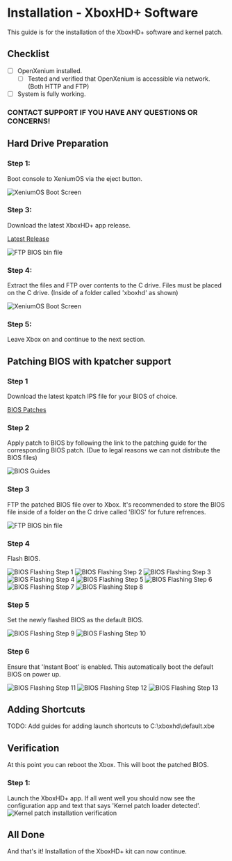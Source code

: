 # Installation - XboxHD+ Software
This guide is for the installation of the XboxHD+ software and kernel patch.

## Checklist
- [ ] OpenXenium installed.
  - [ ] Tested and verified that OpenXenium is accessible via network. (Both HTTP and FTP)
- [ ] System is fully working.

### CONTACT SUPPORT IF YOU HAVE ANY QUESTIONS OR CONCERNS!

## Hard Drive Preparation

### Step 1:
Boot console to XeniumOS via the eject button.

![XeniumOS Boot Screen](/manual/images/upgrade/xeniumos.png)

### Step 3:
Download the latest XboxHD+ app release.

[Latest Release](https://github.com/MakeMHz/xbox-hd-plus-app/releases/latest)

![FTP BIOS bin file](/manual/images/upgrade/latest_release.png)

### Step 4:
Extract the files and FTP over contents to the C drive. Files must be placed on the C drive. (Inside of a folder called 'xboxhd' as shown)

![XeniumOS Boot Screen](/manual/images/upgrade/ftp_app.png)

### Step 5:
Leave Xbox on and continue to the next section.

## Patching BIOS with kpatcher support

### Step 1
Download the latest kpatch IPS file for your BIOS of choice.

[BIOS Patches](/patches/README.md#xbox-kernel-patches-kpatch---xboxhd)

### Step 2
Apply patch to BIOS by following the link to the patching guide for the corresponding BIOS patch. (Due to legal reasons we can not distribute the BIOS files)

![BIOS Guides](/manual/images/upgrade/patches_guide.png)

### Step 3
FTP the patched BIOS file over to Xbox. It's recommended to store the BIOS file inside of a folder on the C drive called 'BIOS' for future refrences.

![FTP BIOS bin file](/manual/images/upgrade/ftp_bios.png)

### Step 4
Flash BIOS.

![BIOS Flashing Step 1](/manual/images/upgrade/flash_step1.png)
![BIOS Flashing Step 2](/manual/images/upgrade/flash_step2.png)
![BIOS Flashing Step 3](/manual/images/upgrade/flash_step3.png)
![BIOS Flashing Step 4](/manual/images/upgrade/flash_step4.png)
![BIOS Flashing Step 5](/manual/images/upgrade/flash_step5.png)
![BIOS Flashing Step 6](/manual/images/upgrade/flash_step6.png)
![BIOS Flashing Step 7](/manual/images/upgrade/flash_step7.png)
![BIOS Flashing Step 8](/manual/images/upgrade/flash_step8.png)

### Step 5
Set the newly flashed BIOS as the default BIOS.

![BIOS Flashing Step 9](/manual/images/upgrade/flash_step9.png)
![BIOS Flashing Step 10](/manual/images/upgrade/flash_step10.png)

### Step 6
Ensure that 'Instant Boot' is enabled. This automatically boot the default BIOS on power up.

![BIOS Flashing Step 11](/manual/images/upgrade/flash_step11.png)
![BIOS Flashing Step 12](/manual/images/upgrade/flash_step12.png)
![BIOS Flashing Step 13](/manual/images/upgrade/flash_step13.png)

## Adding Shortcuts
TODO: Add guides for adding launch shortcuts to C:\xboxhd\default.xbe

## Verification
At this point you can reboot the Xbox. This will boot the patched BIOS.

### Step 1:
Launch the XboxHD+ app. If all went well you should now see the configuration app and text that says 'Kernel patch loader detected'.
![Kernel patch installation verification](/manual/images/KPatch-Verification.png)

## All Done
And that's it! Installation of the XboxHD+ kit can now continue.
